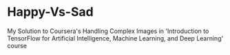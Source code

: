 # Happy-Vs-Sad
My Solution to Coursera's Handling Complex Images in 'Introduction to TensorFlow for Artificial Intelligence, Machine Learning, and Deep Learning' course
